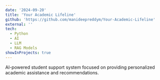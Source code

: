 ```yaml
---
date: '2024-09-20'
title: 'Your Academic Lifeline'
github: 'https://github.com/manideepreddym/Your-Academic-Lifeline'
external: ''
tech:
  - Python
  - AI
  - LLM
  - RAG Models
showInProjects: true
---
```


AI-powered student support system focused on providing personalized academic assistance and recommendations.
